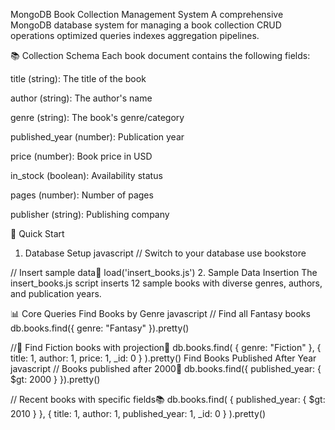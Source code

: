 MongoDB Book Collection Management System
A comprehensive MongoDB database system for managing a book collection 
CRUD operations 
 optimized queries
 indexes
 aggregation pipelines.

📚 Collection Schema
Each book document contains the following fields:

title (string): The title of the book

author (string): The author's name

genre (string): The book's genre/category

published_year (number): Publication year

price (number): Book price in USD

in_stock (boolean): Availability status

pages (number): Number of pages

publisher (string): Publishing company

🚀 Quick Start
1. Database Setup
javascript
// Switch to your database
use bookstore

// Insert sample data📲
load('insert_books.js')
2. Sample Data Insertion
The insert_books.js script inserts 12 sample books with diverse genres, authors, and publication years.

📊 Core Queries
Find Books by Genre
javascript
// Find all Fantasy books
db.books.find({ genre: "Fantasy" }).pretty()

//📖 Find Fiction books with projection👀
db.books.find(
  { genre: "Fiction" },
  { title: 1, author: 1, price: 1, _id: 0 }
).pretty()
Find Books Published After Year
javascript
// Books published after 2000👶
db.books.find({ published_year: { $gt: 2000 } }).pretty()

// Recent books with specific fields📚
db.books.find(
  { published_year: { $gt: 2010 } },
  { title: 1, author: 1, published_year: 1, _id: 0 }
).pretty()